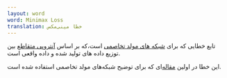 ```yaml
---
layout: word
word: Minimax Loss
translation: خطا مینی‌مکس
---
```


تابع خطایی که برای [شبکه های مولد تخاصمی](<g/generative_adversarial_network_(gan)>) است،که بر اساس [آنتروپی متقاطع](c/cross-entropy/) بین توزیع داده های تولید شده و داده واقعی است.

این خطا در اولین [مقاله‌](https://arxiv.org/pdf/1406.2661.pdf)ای که برای توضیح شبکه‌های مولد تخاصمی استفاده شده است.

